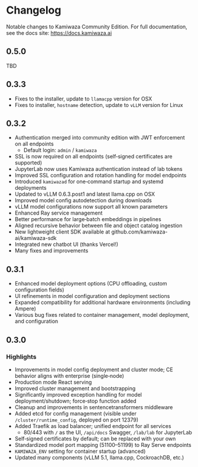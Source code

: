 # Changelog

Notable changes to Kamiwaza Community Edition. For full documentation, see the docs site: https://docs.kamiwaza.ai

## 0.5.0

TBD

## 0.3.3

- Fixes to the installer, update to `llamacpp` version for OSX
- Fixes to installer, `hostname` detection, update to `vLLM` version for Linux

## 0.3.2

- Authentication merged into community edition with JWT enforcement on all endpoints
  - Default login: `admin` / `kamiwaza`
- SSL is now required on all endpoints (self‑signed certificates are supported)
- JupyterLab now uses Kamiwaza authentication instead of lab tokens
- Improved SSL configuration and rotation handling for model endpoints
- Introduced `kamiwazad` for one‑command startup and systemd deployments
- Updated to vLLM 0.6.3.post1 and latest llama.cpp on OSX
- Improved model config autodetection during downloads
- vLLM model configurations now support all known parameters
- Enhanced Ray service management
- Better performance for large‑batch embeddings in pipelines
- Aligned recursive behavior between file and object catalog ingestion
- New lightweight client SDK available at github.com/kamiwaza-ai/kamiwaza-sdk
- Integrated new chatbot UI (thanks Vercel!)
- Many fixes and improvements

## 0.3.1

- Enhanced model deployment options (CPU offloading, custom configuration fields)
- UI refinements in model configuration and deployment sections
- Expanded compatibility for additional hardware environments (including Ampere)
- Various bug fixes related to container management, model deployment, and configuration

## 0.3.0

### Highlights

- Improvements in model config deployment and cluster mode; CE behavior aligns with enterprise (single‑node)
- Production mode React serving
- Improved cluster management and bootstrapping
- Significantly improved exception handling for model deployment/shutdown; force‑stop function added
- Cleanup and improvements in sentencetransformers middleware
- Added etcd for config management (visible under `/cluster/runtime_config`, deployed on port 12379)
- Added Traefik as load balancer; unified endpoint for all services
  - 80/443 with `/` as the UI, `/api/docs` Swagger, `/lab/lab` for JupyterLab
- Self‑signed certificates by default; can be replaced with your own
- Standardized model port mapping (51100–51199) to Ray Serve endpoints
- `KAMIWAZA_ENV` setting for container startup (advanced)
- Updated many components (vLLM 5.1, llama.cpp, CockroachDB, etc.)


